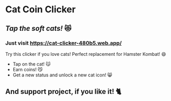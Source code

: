 # Cat Coin Clicker 
## _Tap the soft cats!_ :heart_eyes_cat:
### Just visit https://cat-clicker-480b5.web.app/


Try this clicker if you love cats!
Perfect replacement for Hamster Kombat! :smile:

- Tap on the cat! :kissing_cat:
- Earn coins! :smirk_cat:
- Get a new status and unlock a new cat icon! :smile_cat:

## And support project, if you like it! :cat2: